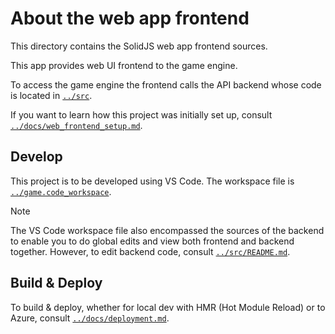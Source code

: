 # About the web app frontend

This directory contains the SolidJS web app frontend sources.

This app provides web UI frontend to the game engine.

To access the game engine the frontend calls the API backend whose code is located in [`../src`].

If you want to learn how this project was initially set up, consult [`../docs/web_frontend_setup.md`].

## Develop

This project is to be developed using VS Code. The workspace file is [`../game.code_workspace`].

> [!NOTE]
> The VS Code workspace file also encompassed the sources of the backend to enable you to do global edits and view
> both frontend and backend together. However, to edit backend code, consult [`../src/README.md`].

## Build & Deploy

To build & deploy, whether for local dev with HMR (Hot Module Reload) or to Azure,
consult [`../docs/deployment.md`].

[`../docs/deployment.md`]: ../docs/deployment.md
[`../docs/web_frontend_setup.md`]: ../docs/web_frontend_setup.md
[`../game.code_workspace`]: ../game.code_workspace
[`../src/README.md`]: ../src/README.md
[`../src`]: ../src
